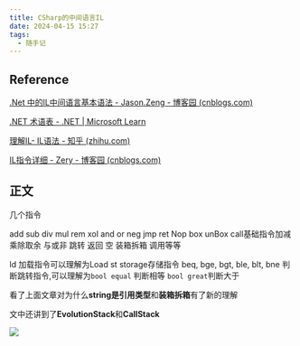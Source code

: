 ```yaml
---
title: CSharp的中间语言IL
date: 2024-04-15 15:27
tags:
  - 随手记
---
```

## Reference

[.Net 中的IL中间语言基本语法 - Jason.Zeng - 博客园 (cnblogs.com)](https://www.cnblogs.com/ZengYunChun/p/6125500.html)

[.NET 术语表 - .NET | Microsoft Learn](https://learn.microsoft.com/zh-CN/dotnet/standard/glossary)

[理解IL- IL语法 - 知乎 (zhihu.com)](https://zhuanlan.zhihu.com/p/100233990)

[IL指令详细 - Zery - 博客园 (cnblogs.com)](https://www.cnblogs.com/zery/p/3368460.html)
## 正文

几个指令

add sub div mul  rem xol  and or neg jmp ret Nop box unBox  call基础指令加减乘除取余 与或非 跳转  返回 空 装箱拆箱 调用等等 

ld  加载指令可以理解为Load
st  storage存储指令
beq, bge, bgt, ble, blt, bne 判断跳转指令,可以理解为`bool equal` 判断相等 `bool great`判断大于

看了上面文章对为什么**string是引用类型**和**装箱拆箱**有了新的理解

文中还讲到了**EvolutionStack**和**CallStack**

![](images/posts/Pasted%20image%2020240415153351.png)